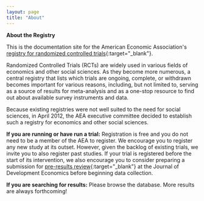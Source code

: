 ```yaml
---
layout: page
title: "About"
---
```


**About the Registry**

This is the documentation site for the American Economic Association's [registry for randomized controlled trials](https://www.socialscienceregistry.org/){:target="_blank"}.

Randomized Controlled Trials (RCTs) are widely used in various fields of economics and other social sciences. As they become more numerous, a central registry that lists which trials are ongoing, complete, or withdrawn becomes important for various reasons, including, but not limited to, serving as a source of results for meta-analysis and as a one-stop resource to find out about available survey instruments and data.

Because existing registries were not well suited to the need for social sciences, in April 2012, the AEA executive committee decided to establish such a registry for economics and other social sciences.

**If you are running or have run a trial:** Registration is free and you do not need to be a member of the AEA to register. We encourage you to register any new study at its outset. However, given the backlog of existing trials, we invite you to also register past studies. If your trial is registered before the start of its intervention, we also encourage you to consider preparing a submission for [pre-results review](http://jde-preresultsreview.org/){:target="_blank"} at the Journal of Development Economics before beginning data collection.

**If you are searching for results:** Please browse the database. More results are always forthcoming!



